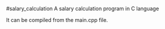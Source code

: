 
#salary_calculation
A salary calculation program in C language

It can be compiled from the main.cpp file.

